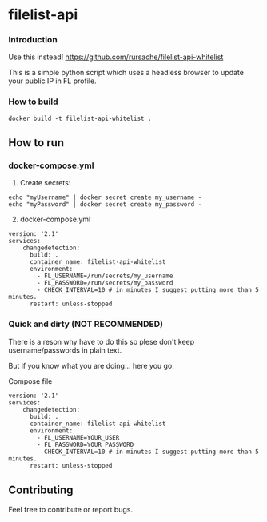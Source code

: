 # filelist-api

### Introduction

Use this instead! https://github.com/rursache/filelist-api-whitelist

This is a simple python script which uses a headless browser to update your public IP in FL profile.

### How to build

```shell
docker build -t filelist-api-whitelist .
```

## How to run

### docker-compose.yml

1. Create secrets:

``` shell
echo "myUsername" | docker secret create my_username -
echo "myPassword" | docker secret create my_password -
```

2. docker-compose.yml

```
version: '2.1'
services:
    changedetection:
      build: .
      container_name: filelist-api-whitelist
      environment:
        - FL_USERNAME=/run/secrets/my_username
        - FL_PASSWORD=/run/secrets/my_password
        - CHECK_INTERVAL=10 # in minutes I suggest putting more than 5 minutes.
      restart: unless-stopped
```

### Quick and dirty (NOT RECOMMENDED)

There is a reson why have to do this so plese don't keep username/passwords in plain text.

But if you know what you are doing... here you go.

Compose file
```
version: '2.1'
services:
    changedetection:
      build: .
      container_name: filelist-api-whitelist
      environment:
        - FL_USERNAME=YOUR_USER
        - FL_PASSWORD=YOUR_PASSWORD
        - CHECK_INTERVAL=10 # in minutes I suggest putting more than 5 minutes.
      restart: unless-stopped
```

## Contributing

Feel free to contribute or report bugs.
